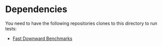 # Dependencies

You need to have the following repositories clones to this directory to run tests:
* [Fast Downward Benchmarks](https://github.com/aibasel/downward-benchmarks/)
